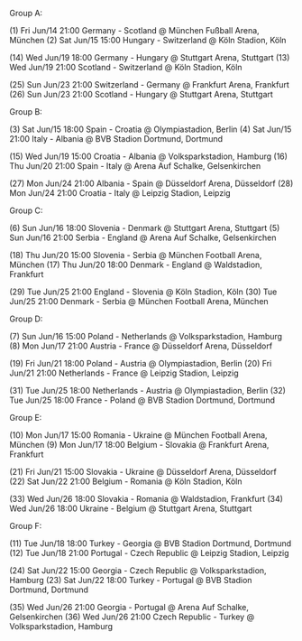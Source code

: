 
Group A:

 (1) Fri Jun/14 21:00         Germany   -   Scotland     @ München Fußball Arena, München
 (2) Sat Jun/15 15:00         Hungary   -   Switzerland  @ Köln Stadion, Köln

(14) Wed Jun/19 18:00         Germany   -   Hungary      @ Stuttgart Arena, Stuttgart
(13) Wed Jun/19 21:00         Scotland   -   Switzerland  @ Köln Stadion, Köln

(25) Sun Jun/23 21:00         Switzerland - Germany       @ Frankfurt Arena, Frankfurt
(26) Sun Jun/23 21:00         Scotland     - Hungary       @ Stuttgart Arena, Stuttgart


Group B:

 (3) Sat Jun/15 18:00         Spain   -    Croatia    @ Olympiastadion, Berlin
 (4) Sat Jun/15 21:00         Italy   -   Albania    @ BVB Stadion Dortmund, Dortmund

(15) Wed Jun/19 15:00         Croatia   -   Albania    @ Volksparkstadion, Hamburg
(16) Thu Jun/20 21:00         Spain   -   Italy      @ Arena Auf Schalke, Gelsenkirchen

(27) Mon Jun/24 21:00         Albania   -   Spain      @ Düsseldorf Arena, Düsseldorf
(28) Mon Jun/24 21:00         Croatia   -   Italy      @ Leipzig Stadion, Leipzig


Group C:

 (6) Sun Jun/16 18:00        Slovenia   -   Denmark    @ Stuttgart Arena, Stuttgart
 (5) Sun Jun/16 21:00        Serbia   -   England    @ Arena Auf Schalke, Gelsenkirchen

(18) Thu Jun/20 15:00        Slovenia   -   Serbia     @ München Football Arena, München
(17) Thu Jun/20 18:00        Denmark   -   England    @ Waldstadion, Frankfurt

(29) Tue Jun/25 21:00        England   -   Slovenia   @ Köln Stadion, Köln
(30) Tue Jun/25 21:00        Denmark   -   Serbia     @ München Football Arena, München


Group D:

 (7) Sun Jun/16 15:00       Poland    -   Netherlands   @ Volksparkstadion, Hamburg
 (8) Mon Jun/17 21:00       Austria  -   France        @ Düsseldorf Arena, Düsseldorf

(19) Fri Jun/21 18:00       Poland       -   Austria       @ Olympiastadion, Berlin
(20) Fri Jun/21 21:00       Netherlands -   France        @ Leipzig Stadion, Leipzig

(31) Tue Jun/25 18:00       Netherlands  -   Austria       @ Olympiastadion, Berlin
(32) Tue Jun/25 18:00       France        -   Poland        @ BVB Stadion Dortmund, Dortmund


Group E:

(10) Mon Jun/17 15:00      Romania     -   Ukraine       @ München Football Arena, München
 (9) Mon Jun/17 18:00      Belgium     -   Slovakia      @ Frankfurt Arena, Frankfurt

(21) Fri Jun/21 15:00      Slovakia   -  Ukraine       @ Düsseldorf Arena, Düsseldorf
(22) Sat Jun/22 21:00      Belgium     -   Romania       @ Köln Stadion, Köln

(33) Wed Jun/26 18:00      Slovakia   -  Romania       @ Waldstadion, Frankfurt
(34) Wed Jun/26 18:00      Ukraine     -   Belgium       @ Stuttgart Arena, Stuttgart


Group F:

(11) Tue Jun/18 18:00      Turkey    -   Georgia   @ BVB Stadion Dortmund, Dortmund
(12) Tue Jun/18 21:00      Portugal   -   Czech Republic  @ Leipzig Stadion, Leipzig

(24) Sat Jun/22 15:00     Georgia   -   Czech Republic  @ Volksparkstadion, Hamburg
(23) Sat Jun/22 18:00     Turkey   -   Portugal   @ BVB Stadion Dortmund, Dortmund

(35) Wed Jun/26 21:00     Georgia   -   Portugal   @ Arena Auf Schalke, Gelsenkirchen
(36) Wed Jun/26 21:00     Czech Republic -   Turkey  @ Volksparkstadion, Hamburg